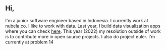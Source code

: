 ## Hi,

I'm a junior software engineer based in Indonesia. I currently work at nubela.co. I like to work with data. Last year, I build data visualization apps where you can check [here](https://www.figma.com/proto/SSAKGvudJEkUjlZLjDRTKC/hariswb-portfolio-2022?node-id=1%3A2&scaling=min-zoom&page-id=0%3A1). This year (2022) my resolution outside of work is to contribute more in open source projects. I also do project euler. I'm currently at problem 14
